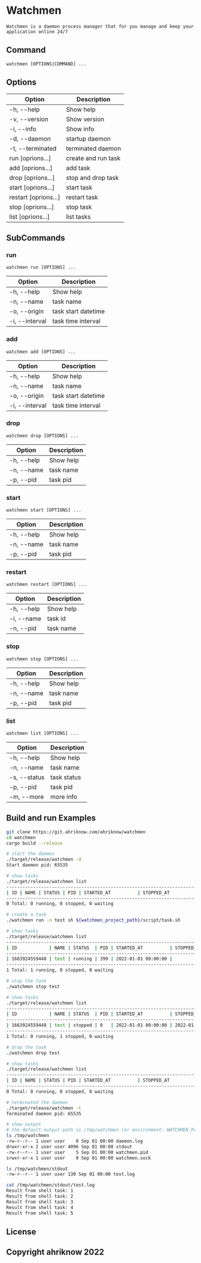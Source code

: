 # Watchmen

`
Watchmen is a daemon process manager that for you manage and keep your application online 24/7
`

## Command 

`watchmen [OPTIONS|COMMAND] ...`

## Options
| Option               | Description         |
| -------------------- | ------------------- |
| -h, --help           | Show help           |
| -v, --version        | Show version        |
| -i, --info           | Show info           |
| -d, --daemon         | startup daemon      |
| -t, --terminated     | terminated daemon   |
| run [oprions...]     | create and run task |
| add [oprions...]     | add task            |
| drop [oprions...]    | stop and drop task  |
| start [oprions...]   | start task          |
| restart [oprions...] | restart task        |
| stop [oprions...]    | stop task           |
| list [oprions...]    | list tasks          |


## SubCommands

### run

`watchmen run [OPTIONS] ...`

| Option         | Description         |
| -------------- | ------------------- |
| -h, --help     | Show help           |
| -n, --name     | task name           |
| -o, --origin   | task start datetime |
| -i, --interval | task time interval  |

### add

`watchmen add [OPTIONS] ...`

| Option         | Description         |
| -------------- | ------------------- |
| -h, --help     | Show help           |
| -n, --name     | task name           |
| -o, --origin   | task start datetime |
| -i, --interval | task time interval  |

### drop

`watchmen drop [OPTIONS] ...`

| Option     | Description |
| ---------- | ----------- |
| -h, --help | Show help   |
| -n, --name | task name   |
| -p, --pid  | task pid    |

### start

`watchmen start [OPTIONS] ...`

| Option     | Description |
| ---------- | ----------- |
| -h, --help | Show help   |
| -n, --name | task name   |
| -p, --pid  | task pid    |

### restart

`watchmen restart [OPTIONS] ...`

| Option     | Description |
| ---------- | ----------- |
| -h, --help | Show help   |
| -i, --name | task id     |
| -n, --pid  | task name   |

### stop

`watchmen stop [OPTIONS] ...`

| Option     | Description |
| ---------- | ----------- |
| -h, --help | Show help   |
| -n, --name | task name   |
| -p, --pid  | task pid    |

### list

`watchmen list [OPTIONS] ...`

| Option       | Description |
| ------------ | ----------- |
| -h, --help   | Show help   |
| -n, --name   | task name   |
| -s, --status | task status |
| -p, --pid    | task pid    |
| -m, --more   | more info   |

## Build and run Examples

```bash
git clone https://git.ahriknow.com/ahriknow/watchmen
cd watchmen
cargo build --release

# start the daemon
./target/release/watchmen -d
Start daemon pid: 65535

# show tasks
./target/release/watchmen list
------------------------------------------------------------------------------------
| ID | NAME | STATUS | PID | STARTED_AT          | STOPPED_AT          | EXIT_CODE |
------------------------------------------------------------------------------------
0 Total: 0 running, 0 stopped, 0 waiting

# create a task
./watchmen run -n test sh ${watchmen_project_path}/script/task.sh

# show tasks
./target/release/watchmen list
------------------------------------------------------------------------------------------------
| ID            | NAME | STATUS  | PID | STARTED_AT          | STOPPED_AT          | EXIT_CODE |
------------------------------------------------------------------------------------------------
| 1663924559448 | test | running | 399 | 2022-01-01 00:00:00 |                     |           |
------------------------------------------------------------------------------------------------
1 Total: 1 running, 0 stopped, 0 waiting

# stop the task
./watchmen stop test

# show tasks
./target/release/watchmen list
------------------------------------------------------------------------------------------------
| ID            | NAME | STATUS  | PID | STARTED_AT          | STOPPED_AT          | EXIT_CODE |
------------------------------------------------------------------------------------------------
| 1663924559448 | test | stopped | 0   | 2022-01-01 00:00:00 | 2022-01-01 00:00:05 | 0         |
------------------------------------------------------------------------------------------------
1 Total: 0 running, 1 stopped, 0 waiting

# drop the task
./watchmen drop test

# show tasks
./target/release/watchmen list
------------------------------------------------------------------------------------
| ID | NAME | STATUS | PID | STARTED_AT          | STOPPED_AT          | EXIT_CODE |
------------------------------------------------------------------------------------
0 Total: 0 running, 0 stopped, 0 waiting

# terminated the daemon
./target/release/watchmen -t
Terminated daemon pid: 65535

# show output
# the default output path is /tmp/watchmen (or environment: WATCHMEN_PATH)
ls /tmp/watchmen
-rw-r--r-- 1 user user    0 Sep 01 00:00 daemon.log
drwxr-xr-x 2 user user 4096 Sep 01 00:00 stdout
-rw-r--r-- 1 user user    5 Sep 01 00:00 watchmen.pid
srwxr-xr-x 1 user user    0 Sep 01 00:00 watchmen.sock

ls /tmp/watchmen/stdout
-rw-r--r-- 1 user user 130 Sep 01 00:00 test.log

cat /tmp/watchmen/stdout/test.log
Result from shell task: 1
Result from shell task: 2
Result from shell task: 3
Result from shell task: 4
Result from shell task: 5
```

## License


## Copyright ahriknow 2022
